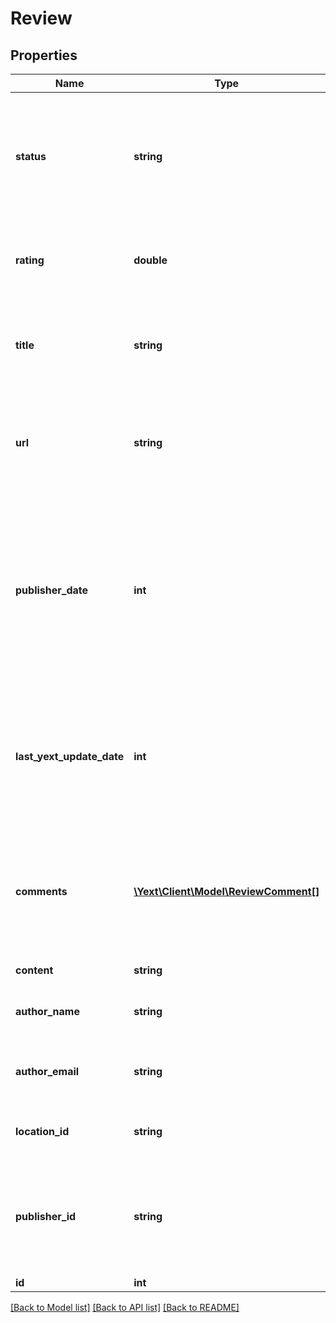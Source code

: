 # Review

## Properties
Name | Type | Description | Notes
------------ | ------------- | ------------- | -------------
**status** | **string** | The current status of the review; only returned for First Party and External First Party reviews. Defaults to &#x60;QUARANTINED&#x60; when creating. | [optional] 
**rating** | **double** | Normalized rating out of 5. This value is omitted if the review does not include a rating. | [optional] 
**title** | **string** | Title of the review. This value is omitted if reviews on the publisher&#39;s site do not have titles. | [optional] 
**url** | **string** | The URL of the review, or the URL of the listing where the review can be found if there is no specific URL for the review. | [optional] 
**publisher_date** | **int** | The timestamp of the review as reported by the publisher. If edits impact the review date on the publisher, then this date may change. This date always comes from the publisher and we respect whatever they have. | [optional] 
**last_yext_update_date** | **int** | This is the timestamp Yext last ingested an update for the review. This is a timestamp from Yext, and it always means the last time this review changed in Yext. | [optional] 
**comments** | [**\Yext\Client\Model\ReviewComment[]**](ReviewComment.md) | An ordered array of Comments on the review.  **NOTE:** The order is a flattened tree with depth ties broken by publisher date. | [optional] 
**content** | **string** | Content of the review. | [optional] 
**author_name** | **string** | The name of the person who wrote the review (if we have it). | [optional] 
**author_email** | **string** | The email address of the person who wrote the review (if we have it). | [optional] 
**location_id** | **string** | ID of the location associated with this review | [optional] 
**publisher_id** | **string** | For third-party reviews, the ID of publisher associated with this listing. For first-party reviews, this will be FIRST_PARTY. | [optional] 
**id** | **int** | ID of this review | [optional] 

[[Back to Model list]](../README.md#documentation-for-models) [[Back to API list]](../README.md#documentation-for-api-endpoints) [[Back to README]](../README.md)


